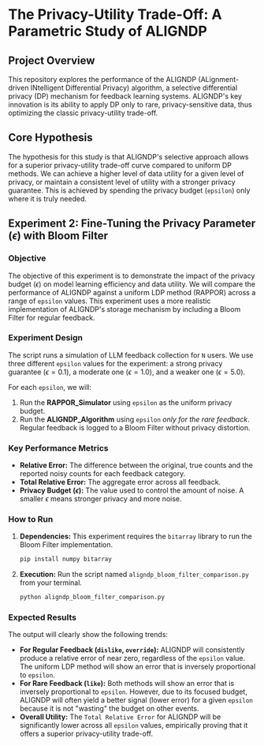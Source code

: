 # The Privacy-Utility Trade-Off: A Parametric Study of ALIGNDP

## Project Overview

This repository explores the performance of the ALIGNDP (ALignment-driven INtelligent Differential Privacy) algorithm, a selective differential privacy (DP) mechanism for feedback learning systems. ALIGNDP's key innovation is its ability to apply DP only to rare, privacy-sensitive data, thus optimizing the classic privacy-utility trade-off.

## Core Hypothesis

The hypothesis for this study is that ALIGNDP's selective approach allows for a superior privacy-utility trade-off curve compared to uniform DP methods. We can achieve a higher level of data utility for a given level of privacy, or maintain a consistent level of utility with a stronger privacy guarantee. This is achieved by spending the privacy budget (`epsilon`) only where it is truly needed.

## Experiment 2: Fine-Tuning the Privacy Parameter ($\epsilon$) with Bloom Filter

### Objective

The objective of this experiment is to demonstrate the impact of the privacy budget ($\epsilon$) on model learning efficiency and data utility. We will compare the performance of ALIGNDP against a uniform LDP method (RAPPOR) across a range of `epsilon` values. This experiment uses a more realistic implementation of ALIGNDP's storage mechanism by including a Bloom Filter for regular feedback.

### Experiment Design

The script runs a simulation of LLM feedback collection for `N` users. We use three different `epsilon` values for the experiment: a strong privacy guarantee ($\epsilon=0.1$), a moderate one ($\epsilon=1.0$), and a weaker one ($\epsilon=5.0$).

For each `epsilon`, we will:
1.  Run the **RAPPOR_Simulator** using `epsilon` as the uniform privacy budget.
2.  Run the **ALIGNDP_Algorithm** using `epsilon` *only for the rare feedback*. Regular feedback is logged to a Bloom Filter without privacy distortion.

### Key Performance Metrics

* **Relative Error:** The difference between the original, true counts and the reported noisy counts for each feedback category.
* **Total Relative Error:** The aggregate error across all feedback.
* **Privacy Budget ($\epsilon$):** The value used to control the amount of noise. A smaller $\epsilon$ means stronger privacy and more noise.

### How to Run

1.  **Dependencies:** This experiment requires the `bitarray` library to run the Bloom Filter implementation.
    ```bash
    pip install numpy bitarray
    ```
2.  **Execution:** Run the script named `aligndp_bloom_filter_comparison.py` from your terminal.
    ```bash
    python aligndp_bloom_filter_comparison.py
    ```

### Expected Results

The output will clearly show the following trends:

* **For Regular Feedback (`dislike`, `override`):** ALIGNDP will consistently produce a relative error of near zero, regardless of the `epsilon` value. The uniform LDP method will show an error that is inversely proportional to `epsilon`.
* **For Rare Feedback (`like`):** Both methods will show an error that is inversely proportional to `epsilon`. However, due to its focused budget, ALIGNDP will often yield a better signal (lower error) for a given `epsilon` because it is not "wasting" the budget on other events.
* **Overall Utility:** The `Total Relative Error` for ALIGNDP will be significantly lower across all `epsilon` values, empirically proving that it offers a superior privacy-utility trade-off.
